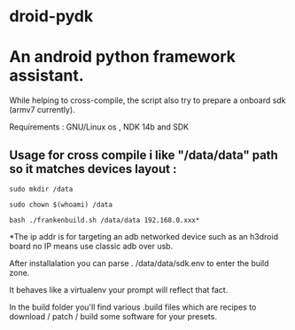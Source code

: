 # droid-pydk


# An android python framework assistant. 


While helping to cross-compile, the script also try to prepare a onboard sdk (armv7 currently).

Requirements : GNU/Linux os , NDK 14b and SDK


Usage for cross compile i like "/data/data" path so it matches devices layout :
--

```
sudo mkdir /data

sudo chown $(whoami) /data

bash ./frankenbuild.sh /data/data 192.168.0.xxx*
```

*The ip addr is for targeting an adb networked device such as an h3droid board no IP means use classic adb over usb.


After installalation you can parse . /data/data/sdk.env to enter the build zone. 

It  behaves like a virtualenv your prompt will reflect that fact.

In the build folder you'll find various .build files which are recipes to download / patch / build some software for your presets.

